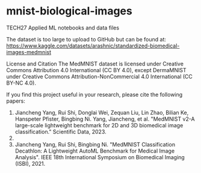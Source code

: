 # mnist-biological-images
TECH27 Applied ML notebooks and data files

The dataset is too large to upload to GitHub but can be found at:
https://www.kaggle.com/datasets/arashnic/standardized-biomedical-images-medmnist

License and Citation
The MedMNIST dataset is licensed under Creative Commons Attribution 4.0 International (CC BY 4.0), except DermaMNIST under Creative Commons Attribution-NonCommercial 4.0 International (CC BY-NC 4.0).

If you find this project useful in your research, please cite the following papers:

1. Jiancheng Yang, Rui Shi, Donglai Wei, Zequan Liu, Lin Zhao, Bilian Ke, Hanspeter Pfister, Bingbing Ni. Yang, Jiancheng, et al. "MedMNIST v2-A large-scale lightweight benchmark for 2D and 3D biomedical image classification." Scientific Data, 2023.
2. 
3. Jiancheng Yang, Rui Shi, Bingbing Ni. "MedMNIST Classification Decathlon: A Lightweight AutoML Benchmark for Medical Image Analysis". IEEE 18th International Symposium on Biomedical Imaging (ISBI), 2021.
